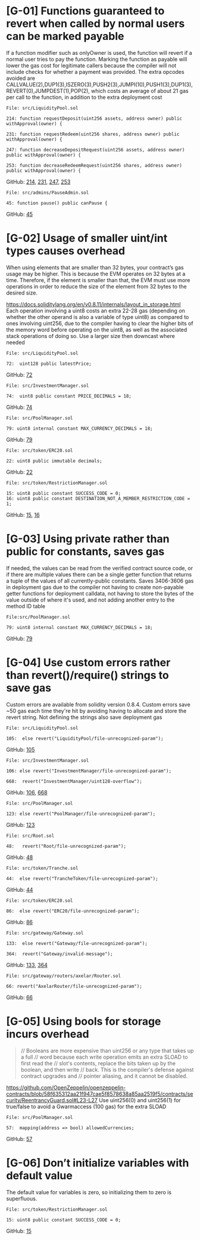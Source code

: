 # [G-01] Functions guaranteed to revert when called by normal users can be marked payable

If a function modifier such as onlyOwner is used, the function will revert if a normal user tries to pay the function. Marking the function as payable will lower the gas cost for legitimate callers because the compiler will not include checks for whether a payment was provided. The extra opcodes avoided are CALLVALUE(2),DUP1(3),ISZERO(3),PUSH2(3),JUMPI(10),PUSH1(3),DUP1(3),REVERT(0),JUMPDEST(1),POP(2), which costs an average of about 21 gas per call to the function, in addition to the extra deployment cost


```
File: src/LiquidityPool.sol

214: function requestDeposit(uint256 assets, address owner) public withApproval(owner) {

231: function requestRedeem(uint256 shares, address owner) public withApproval(owner) {

247: function decreaseDepositRequest(uint256 assets, address owner) public withApproval(owner) {

253: function decreaseRedeemRequest(uint256 shares, address owner) public withApproval(owner) {
```
GitHub: [214](https://github.com/code-423n4/2023-09-centrifuge/blob/512e7a71ebd9ae76384f837204216f26380c9f91/src/LiquidityPool.sol#L214C1-L214C1), [231](https://github.com/code-423n4/2023-09-centrifuge/blob/512e7a71ebd9ae76384f837204216f26380c9f91/src/LiquidityPool.sol#L231), [247](https://github.com/code-423n4/2023-09-centrifuge/blob/512e7a71ebd9ae76384f837204216f26380c9f91/src/LiquidityPool.sol#L247), [253](https://github.com/code-423n4/2023-09-centrifuge/blob/512e7a71ebd9ae76384f837204216f26380c9f91/src/LiquidityPool.sol#L253)

```
File: src/admins/PauseAdmin.sol

45: function pause() public canPause {
```
GitHub: [45](https://github.com/code-423n4/2023-09-centrifuge/blob/512e7a71ebd9ae76384f837204216f26380c9f91/src/admins/PauseAdmin.sol#L45)

# [G-02] Usage of smaller uint/int types causes overhead

When using elements that are smaller than 32 bytes, your contract’s gas usage may be higher. This is because the EVM operates on 32 bytes at a time. Therefore, if the element is smaller than that, the EVM must use more operations in order to reduce the size of the element from 32 bytes to the desired size.

https://docs.soliditylang.org/en/v0.8.11/internals/layout_in_storage.html Each operation involving a uint8 costs an extra 22-28 gas (depending on whether the other operand is also a variable of type uint8) as compared to ones involving uint256, due to the compiler having to clear the higher bits of the memory word before operating on the uint8, as well as the associated stack operations of doing so. Use a larger size then downcast where needed

```
File: src/LiquidityPool.sol

72:  uint128 public latestPrice;

```
GitHub: [72](https://github.com/code-423n4/2023-09-centrifuge/blob/512e7a71ebd9ae76384f837204216f26380c9f91/src/LiquidityPool.sol#L72)

```
File: src/InvestmentManager.sol

74:  uint8 public constant PRICE_DECIMALS = 18;

```

GitHub: [74](https://github.com/code-423n4/2023-09-centrifuge/blob/512e7a71ebd9ae76384f837204216f26380c9f91/src/InvestmentManager.sol#L74C4-L74C47)

```
File: src/PoolManager.sol

79: uint8 internal constant MAX_CURRENCY_DECIMALS = 18;

```
GitHub: [79](https://github.com/code-423n4/2023-09-centrifuge/blob/512e7a71ebd9ae76384f837204216f26380c9f91/src/PoolManager.sol#L79C1-L79C1)

```
File: src/token/ERC20.sol

22: uint8 public immutable decimals;

```
GitHub: [22](https://github.com/code-423n4/2023-09-centrifuge/blob/512e7a71ebd9ae76384f837204216f26380c9f91/src/token/ERC20.sol#L22)

```
File: src/token/RestrictionManager.sol

15: uint8 public constant SUCCESS_CODE = 0;
16: uint8 public constant DESTINATION_NOT_A_MEMBER_RESTRICTION_CODE = 1;

```
GitHub: [15](https://github.com/code-423n4/2023-09-centrifuge/blob/512e7a71ebd9ae76384f837204216f26380c9f91/src/token/RestrictionManager.sol#L15), [16](https://github.com/code-423n4/2023-09-centrifuge/blob/512e7a71ebd9ae76384f837204216f26380c9f91/src/token/RestrictionManager.sol#L16C5-L16C73)

# [G-03] Using private rather than public for constants, saves gas

If needed, the values can be read from the verified contract source code, or if there are multiple values there can be a single getter function that returns a tuple of the values of all currently-public constants. Saves 3406-3606 gas in deployment gas due to the compiler not having to create non-payable getter functions for deployment calldata, not having to store the bytes of the value outside of where it's used, and not adding another entry to the method ID table

```
File:src/PoolManager.sol

79: uint8 internal constant MAX_CURRENCY_DECIMALS = 18;

```
GitHub: [79](https://github.com/code-423n4/2023-09-centrifuge/blob/512e7a71ebd9ae76384f837204216f26380c9f91/src/PoolManager.sol#L79)

# [G-04] Use custom errors rather than revert()/require() strings to save gas

Custom errors are available from solidity version 0.8.4. Custom errors save ~50 gas each time they're hit by avoiding having to allocate and store the revert string. Not defining the strings also save deployment gas

```
File: src/LiquidityPool.sol

105:  else revert("LiquidityPool/file-unrecognized-param");

```
GitHub: [105](https://github.com/code-423n4/2023-09-centrifuge/blob/512e7a71ebd9ae76384f837204216f26380c9f91/src/LiquidityPool.sol#L105)

```
File: src/InvestmentManager.sol

106: else revert("InvestmentManager/file-unrecognized-param");

668:  revert("InvestmentManager/uint128-overflow");

```
GitHub: [106](https://github.com/code-423n4/2023-09-centrifuge/blob/512e7a71ebd9ae76384f837204216f26380c9f91/src/InvestmentManager.sol#L106), [668](https://github.com/code-423n4/2023-09-centrifuge/blob/512e7a71ebd9ae76384f837204216f26380c9f91/src/InvestmentManager.sol#L668C25-L668C57)

```
File: src/PoolManager.sol

123: else revert("PoolManager/file-unrecognized-param");

```
GitHub: [123](https://github.com/code-423n4/2023-09-centrifuge/blob/512e7a71ebd9ae76384f837204216f26380c9f91/src/PoolManager.sol#L123)

```
File: src/Root.sol

48:   revert("Root/file-unrecognized-param");

```
GitHub: [48](https://github.com/code-423n4/2023-09-centrifuge/blob/512e7a71ebd9ae76384f837204216f26380c9f91/src/Root.sol#L48)

```
File: src/token/Tranche.sol

44:  else revert("TrancheToken/file-unrecognized-param");

```
GitHub: [44](https://github.com/code-423n4/2023-09-centrifuge/blob/512e7a71ebd9ae76384f837204216f26380c9f91/src/token/Tranche.sol#L44)

```
File: src/token/ERC20.sol

86:  else revert("ERC20/file-unrecognized-param");

```
GitHub: [86](https://github.com/code-423n4/2023-09-centrifuge/blob/512e7a71ebd9ae76384f837204216f26380c9f91/src/token/ERC20.sol#L86)

```
File: src/gateway/Gateway.sol

133:  else revert("Gateway/file-unrecognized-param");

364:  revert("Gateway/invalid-message");

```
GitHub: [133](https://github.com/code-423n4/2023-09-centrifuge/blob/512e7a71ebd9ae76384f837204216f26380c9f91/src/gateway/Gateway.sol#L133), [364](https://github.com/code-423n4/2023-09-centrifuge/blob/512e7a71ebd9ae76384f837204216f26380c9f91/src/gateway/Gateway.sol#L364)




```
File: src/gateway/routers/axelar/Router.sol

66: revert("AxelarRouter/file-unrecognized-param");

```
GitHub: [66](https://github.com/code-423n4/2023-09-centrifuge/blob/512e7a71ebd9ae76384f837204216f26380c9f91/src/gateway/routers/axelar/Router.sol#L66)



# [G-05] Using bools for storage incurs overhead

> // Booleans are more expensive than uint256 or any type that takes up a full
> // word because each write operation emits an extra SLOAD to first read the
> // slot's contents, replace the bits taken up by the boolean, and then write
> // back. This is the compiler's defense against contract upgrades and
> // pointer aliasing, and it cannot be disabled.

https://github.com/OpenZeppelin/openzeppelin-contracts/blob/58f635312aa21f947cae5f8578638a85aa2519f5/contracts/security/ReentrancyGuard.sol#L23-L27 Use uint256(0) and uint256(1) for true/false to avoid a Gwarmaccess (100 gas) for the extra SLOAD

```
File: src/PoolManager.sol

57:  mapping(address => bool) allowedCurrencies;

```
GitHub: [57](https://github.com/code-423n4/2023-09-centrifuge/blob/512e7a71ebd9ae76384f837204216f26380c9f91/src/PoolManager.sol#L57)

# [G-06] Don’t initialize variables with default value

The default value for variables is zero, so initializing them to zero is superfluous.

```
File: src/token/RestrictionManager.sol

15: uint8 public constant SUCCESS_CODE = 0;

```
GitHub: [15](https://github.com/code-423n4/2023-09-centrifuge/blob/512e7a71ebd9ae76384f837204216f26380c9f91/src/token/RestrictionManager.sol#L15)
